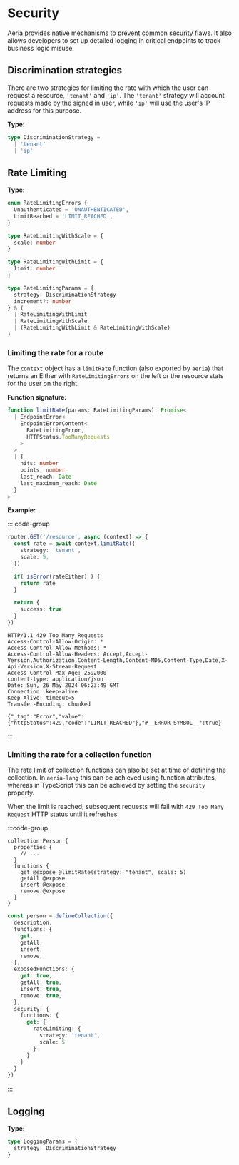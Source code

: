 # Security

Aeria provides native mechanisms to prevent common security flaws. It also allows developers to set up detailed logging in critical endpoints to track business logic misuse.

## Discrimination strategies

There are two strategies for limiting the rate with which the user can request a resource, `'tenant'` and `'ip'`. The `'tenant'` strategy will account requests made by the signed in user, while `'ip'` will use the user's IP address for this purpose.

**Type:**

```typescript
type DiscriminationStrategy =
  | 'tenant'
  | 'ip'
```

## Rate Limiting

**Type:**

```typescript
enum RateLimitingErrors {
  Unauthenticated = 'UNAUTHENTICATED',
  LimitReached = 'LIMIT_REACHED',
}

type RateLimitingWithScale = {
  scale: number
}

type RateLimitingWithLimit = {
  limit: number
}

type RateLimitingParams = {
  strategy: DiscriminationStrategy
  increment?: number
} & (
  | RateLimitingWithLimit
  | RateLimitingWithScale
  | (RateLimitingWithLimit & RateLimitingWithScale)
)

```

### Limiting the rate for a route

The `context` object has a `limitRate` function (also exported by `aeria`) that returns an Either with `RateLimitingErrors` on the left or the resource stats for the user on the right.

**Function signature:**

```typescript
function limitRate(params: RateLimitingParams): Promise<
  | EndpointError<
    EndpointErrorContent<
      RateLimitingError,
      HTTPStatus.TooManyRequests
    >
  >
  | {
    hits: number
    points: number
    last_reach: Date
    last_maximum_reach: Date
  }
>
```

**Example:**

::: code-group

```typescript [router.ts]
router.GET('/resource', async (context) => {
  const rate = await context.limitRate({
    strategy: 'tenant',
    scale: 5,
  })

  if( isError(rateEither) ) {
    return rate
  }

  return {
    success: true
  }
})
```

```http [sample response]
HTTP/1.1 429 Too Many Requests
Access-Control-Allow-Origin: *
Access-Control-Allow-Methods: *
Access-Control-Allow-Headers: Accept,Accept-Version,Authorization,Content-Length,Content-MD5,Content-Type,Date,X-Api-Version,X-Stream-Request
Access-Control-Max-Age: 2592000
content-type: application/json
Date: Sun, 26 May 2024 06:23:49 GMT
Connection: keep-alive
Keep-Alive: timeout=5
Transfer-Encoding: chunked

{"_tag":"Error","value":{"httpStatus":429,"code":"LIMIT_REACHED"},"#__ERROR_SYMBOL__":true}
```

:::

### Limiting the rate for a collection function

The rate limit of collection functions can also be set at time of defining the collection. In `aeria-lang` this can be achieved using function attributes, whereas in TypeScript this can be achieved by setting the `security` property.

When the limit is reached, subsequent requests will fail with `429 Too Many Request` HTTP status until it refreshes.

:::code-group

```aeria [main.aeria]
collection Person {
  properties {
    // ...
  }
  functions {
    get @expose @limitRate(strategy: "tenant", scale: 5)
    getAll @expose
    insert @expose
    remove @expose
  }
}
```

```typescript [person.ts]
const person = defineCollection({
  description,
  functions: {
    get,
    getAll,
    insert,
    remove,
  },
  exposedFunctions: {
    get: true,
    getAll: true,
    insert: true,
    remove: true,
  },
  security: {
    functions: {
      get: {
        rateLimiting: {
          strategy: 'tenant',
          scale: 5
        }
      }
    }
  }
})
```

:::


## Logging

**Type:**

```typescript
type LoggingParams = {
  strategy: DiscriminationStrategy
}

```

